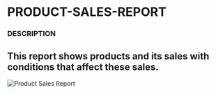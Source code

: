 # PRODUCT-SALES-REPORT

### DESCRIPTION

This report shows products and its sales with conditions that  affect these sales.
-------------------
![Product Sales Report](https://user-images.githubusercontent.com/110602626/202304010-3eac5175-8d55-43de-81e4-1cef5e43cc6c.png)
